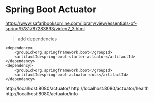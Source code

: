 # Spring Boot Actuator

https://www.safaribooksonline.com/library/view/essentials-of-spring/9781787283893/video2_3.html

> add dependencies

```
<dependency>
    <groupId>org.springframework.boot</groupId>
    <artifactId>spring-boot-starter-actuator</artifactId>
</dependency>
<dependency>
    <groupId>org.springframework.boot</groupId>
    <artifactId>spring-boot-actuator-docs</artifactId>
</dependency>
```

http://localhost:8080/actuator/
http://localhost:8080/actuator/health
http://localhost:8080/actuator/info
